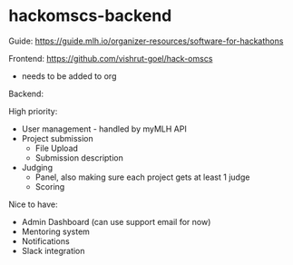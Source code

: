 # hackomscs-backend

Guide: 
https://guide.mlh.io/organizer-resources/software-for-hackathons

Frontend:
https://github.com/vishrut-goel/hack-omscs 
* needs to be added to org


Backend: 

High priority:
* User management - handled by myMLH API
* Project submission
  * File Upload
  * Submission description
* Judging
  * Panel, also making sure each project gets at least 1 judge
  * Scoring

Nice to have:
* Admin Dashboard (can use support email for now)
* Mentoring system
* Notifications
* Slack integration
